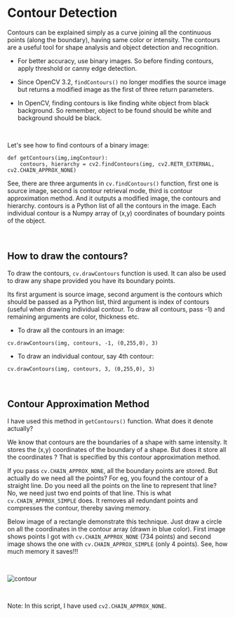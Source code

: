# Contour Detection

Contours can be explained simply as a curve joining all the continuous points (along the boundary), having same color or intensity. The contours are a useful tool for shape analysis and object detection and recognition.

- For better accuracy, use binary images. So before finding contours, apply threshold or canny edge detection.

- Since OpenCV 3.2, `findContours()` no longer modifies the source image but returns a modified image as the first of three return parameters.

- In OpenCV, finding contours is like finding white object from black background. So remember, object to be found should be white and background should be black.

</br>

Let's see how to find contours of a binary image:

```
def getContours(img,imgContour):
    contours, hierarchy = cv2.findContours(img, cv2.RETR_EXTERNAL, cv2.CHAIN_APPROX_NONE)
```

See, there are three arguments in `cv.findContours()` function, first one is source image, second is contour retrieval mode, third is contour approximation method. And it outputs a modified image, the contours and hierarchy. contours is a Python list of all the contours in the image. Each individual contour is a Numpy array of (x,y) coordinates of boundary points of the object.

</br>

## How to draw the contours?

To draw the contours, `cv.drawContours` function is used. It can also be used to draw any shape provided you have its boundary points.

Its first argument is source image, second argument is the contours which should be passed as a Python list, third argument is index of contours (useful when drawing individual contour. To draw all contours, pass -1) and remaining arguments are color, thickness etc.

- To draw all the contours in an image:

```
cv.drawContours(img, contours, -1, (0,255,0), 3)
```

- To draw an individual contour, say 4th contour:

```
cv.drawContours(img, contours, 3, (0,255,0), 3)
```

</br>

## Contour Approximation Method

I have used this method in `getContours()` function.
What does it denote actually?

We know that contours are the boundaries of a shape with same intensity. It stores the (x,y) coordinates of the boundary of a shape. But does it store all the coordinates ? That is specified by this contour approximation method.

If you pass `cv.CHAIN_APPROX_NONE`, all the boundary points are stored. But actually do we need all the points? For eg, you found the contour of a straight line. Do you need all the points on the line to represent that line? No, we need just two end points of that line. This is what `cv.CHAIN_APPROX_SIMPLE` does. It removes all redundant points and compresses the contour, thereby saving memory.

Below image of a rectangle demonstrate this technique. Just draw a circle on all the coordinates in the contour array (drawn in blue color). First image shows points I got with `cv.CHAIN_APPROX_NONE` (734 points) and second image shows the one with `cv.CHAIN_APPROX_SIMPLE` (only 4 points). See, how much memory it saves!!!

</br>

![contour](https://user-images.githubusercontent.com/73488906/111815073-40cbc200-8901-11eb-82ac-a6d21000ae48.jpg)

</br>

Note: In this script, I have used `cv2.CHAIN_APPROX_NONE`.
